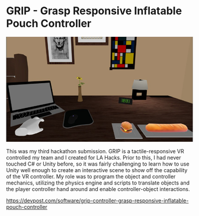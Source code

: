 # GRIP - Grasp Responsive Inflatable Pouch Controller

![Picture of GRIP](/projects/games/grip/grip.png)

This was my third hackathon submission. GRIP is a tactile-responsive VR controlled my team and I created for LA Hacks. Prior to this, I had never touched C# or Unity before, so it was fairly challenging to learn how to use Unity well enough to create an interactive scene to show off the capability of the VR controller. My role was to program the object and controller mechanics, utilizing the physics engine and scripts to translate objects and the player controller hand around and enable controller-object interactions.

https://devpost.com/software/grip-controller-grasp-responsive-inflatable-pouch-controller
